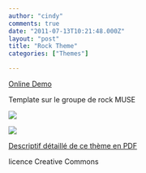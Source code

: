 ```yaml
---
author: "cindy"
comments: true
date: "2011-07-13T10:21:48.000Z"
layout: "post"
title: "Rock Theme"
categories: ["Themes"]

---
```

[Online Demo](http://silexprod.com/silex_cindy/?/rock_theme)

Template sur le groupe de rock MUSE


![](https://www.silexlabs.org/wp-content/uploads/2011/07/rock_theme1.png)


![](https://www.silexlabs.org/wp-content/uploads/2011/07/rock_theme.png)

[Descriptif détaillé de ce thème en PDF](http://silexprod.com/silex_cindy/Description_rock.pdf)

licence Creative Commons


